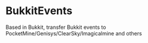 # BukkitEvents
Based in Bukkit, transfer Bukkit events to PocketMine/Genisys/ClearSky/Imagicalmine and others
